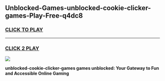 
## Unblocked-Games-unblocked-cookie-clicker-games-Play-Free-q4dc8
<h3>
<a href="https://premium76.site?title=unblocked-cookie-clicker-games&ref=10A">CLICK TO PLAY</a></h3>
<hr>

<h3>
<a href="https://premium76.site?title=unblocked-cookie-clicker-games&ref=10A">CLICK 2 PLAY</a>
  
</h3>

<a href="https://premium76.site?title=unblocked-cookie-clicker-games&ref=10A"><img src="https://clearcache.store/games.png"></a>


**unblocked-cookie-clicker-games games unblocked: Your Gateway to Fun and Accessible Online Gaming**

